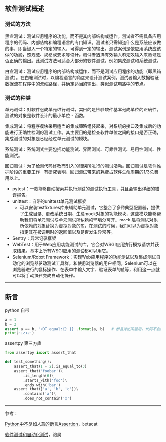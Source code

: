 ## 软件测试概述

### 测试的方法

黑盒测试：测试应用程序的功能，而不是其内部结构或运作。测试者不需具备应用程序的代码、内部结构和编程语言的专门知识。测试者只需知道什么是系统应该做的事，即当键入一个特定的输入，可得到一定的输出。测试案例是依应用系统应该做的功能，照规范、规格或要求等设计。测试者选择有效输入和无效输入来验证是否正确的输出。此测试方法可适合大部分的软件测试，例如集成测试和系统测试。

白盒测试：测试应用程序的内部结构或运作，而不是测试应用程序的功能（即黑箱测试）。在白箱测试时，以编程语言的角度来设计测试案例。测试者输入数据验证数据流在程序中的流动路径，并确定适当的输出，类似测试电路中的节点。

### 测试的种类

单元测试：对软件组成单元进行测试，其目的是检验软件基本组成单位的正确性，测试的对象是软件设计的最小单位 - 函数。

集成测试：将程序模块采用适当的集成策略组装起来，对系统的接口及集成后的功能进行正确性检测的测试工作。其主要目的是检查软件单位之间的接口是否正确，集成测试的对象是已经经过单元测试的模块。

系统测试：系统测试主要包括功能测试、界面测试、可靠性测试、易用性测试、性能测试。 

回归测试：为了检测代码修改而引入的错误所进行的测试活动。回归测试是软件维护阶段的重要工作，有研究表明，回归测试带来的耗费占软件生命周期的1/3总费用以上。

* pytest：一款能够自动搜索并执行测试的测试执行工具，并且会输出详细的错误报告。
* unittest：自带的unittest单元测试框架
  * 可以安装testfixtures库来辅助单元测试，它整合了多种典型配置器，提供了生成目录、更改系统日期、生成mock对象的功能模块，这些模块能够帮助我们将单元测试与单元测试所依赖的环境分离开。mock 是将测试对象所依赖的对象替换为虚拟对象的库，在测试的时候，我们可以为虚拟对象指定其在被调用时的返回值以及是否发生异常等。
* Sentry：异常记录框架
* WebTest：用于Web应用功能测试的库。它会对WSGI应用执行模拟请求并获取结果。基本上所有WSGI应用的测试都可以用它。
* Selenium/Robot Framework：实现Web应用程序的功能测试以及集成测试自动化的浏览器驱动测试工具群。和使用浏览器的用户相同，Selenium可以在浏览器进行的鼠标操作、在表单中输入文字、验证表单的值等，利用这一点就可以将手动操作变成自动化操作。

***

## 断言

python 自带

```python
a = 1
b = 2
assert a == b, 'NOT equal:{} {}'.format(a, b)	# 断言抛出问题后，代码不会继续向下运行
print('1212')
```

assertpy 第三方库

```python
from assertpy import assert_that

def test_something():
    assert_that(1 + 2).is_equal_to(3)
    assert_that('foobar')\
        .is_length(6)\
        .starts_with('foo')\
        .ends_with('bar')
    assert_that(['a', 'b', 'c'])\
        .contains('a')\
        .does_not_contain('x')
```

****

参考：

[Python中不尽如人意的断言Assertion](https://segmentfault.com/a/1190000007248161)，betacat

[软件测试和自动化测试](https://github.com/jackfrued/Python-100-Days/blob/master/Day91-100/96.%E8%BD%AF%E4%BB%B6%E6%B5%8B%E8%AF%95%E5%92%8C%E8%87%AA%E5%8A%A8%E5%8C%96%E6%B5%8B%E8%AF%95.md)，骆昊